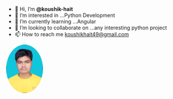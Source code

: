 - 👋 Hi, I’m **@koushik-hait**
- 👀 I’m interested in ...Python Development
- 🌱 I’m currently learning ...Angular
- 💞️ I’m looking to collaborate on ...any interesting python project
- 📫 How to reach me   koushikhait49@gmail.com


<img src="./assets/koushik.png" alt="Avatar" style="width:100px;border-radius:50%;">

<!---
koushik-hait/koushik-hait is a ✨ special ✨ repository because its `README.md` (this file) appears on your GitHub profile.
You can click the Preview link to take a look at your changes.
--->

